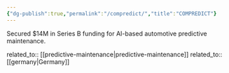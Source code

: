 ```yaml
---
{"dg-publish":true,"permalink":"/compredict/","title":"COMPREDICT"}
---
```



Secured $14M in Series B funding for AI-based automotive predictive maintenance.

related_to:: [[predictive-maintenance\|predictive-maintenance]]
related_to:: [[germany\|Germany]]
